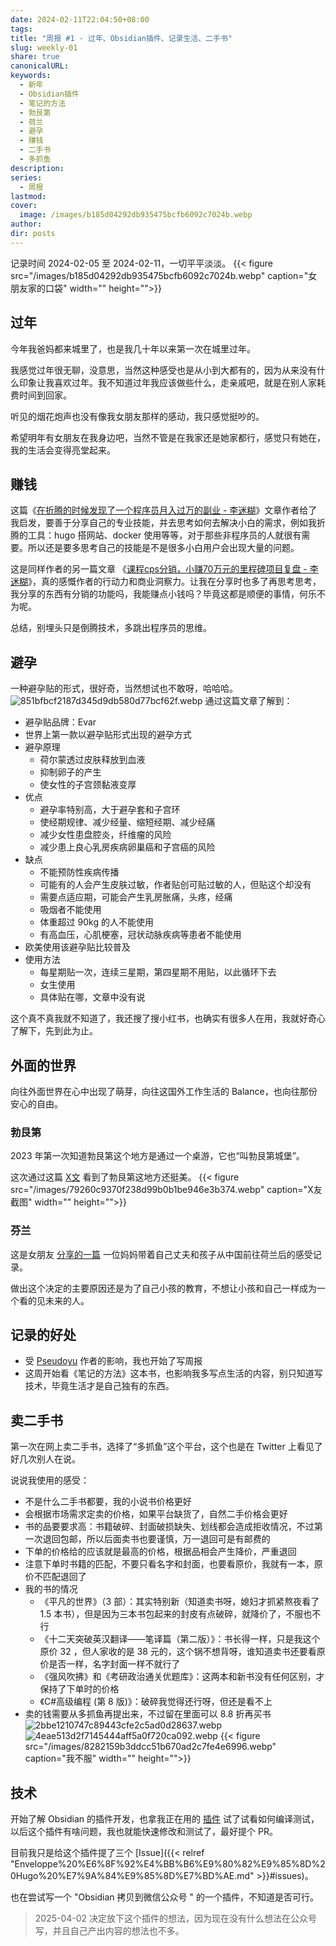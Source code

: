 ```yaml
---
date: 2024-02-11T22:04:50+08:00
tags: 
title: "周报 #1 - 过年、Obsidian插件、记录生活、二手书"
slug: weekly-01
share: true
canonicalURL: 
keywords:
  - 新年
  - Obsidian插件
  - 笔记的方法
  - 勃艮第
  - 荷兰
  - 避孕
  - 赚钱
  - 二手书
  - 多抓鱼
description: 
series:
  - 周报
lastmod: 
cover:
  image: /images/b185d04292db935475bcfb6092c7024b.webp
author: 
dir: posts
---
```

记录时间 2024-02-05 至 2024-02-11，一切平平淡淡。
{{< figure src="/images/b185d04292db935475bcfb6092c7024b.webp" caption="女朋友家的口袋" width="" height="">}}
## 过年
今年我爸妈都来城里了，也是我几十年以来第一次在城里过年。

我感觉过年很无聊，没意思，当然这种感受也是从小到大都有的，因为从来没有什么印象让我喜欢过年。我不知道过年我应该做些什么，走亲戚吧，就是在别人家耗费时间到回家。

听见的烟花炮声也没有像我女朋友那样的感动，我只感觉挺吵的。

希望明年有女朋友在我身边吧，当然不管是在我家还是她家都行，感觉只有她在，我的生活会变得亮堂起来。

## 赚钱


这篇《[在折腾的时候发现了一个程序员月入过万的副业 - 李迷糊](https://www.limihu.com/349.html)》文章作者给了我启发，要善于分享自己的专业技能，并去思考如何去解决小白的需求，例如我折腾的工具：hugo 搭网站、docker 使用等等，对于那些非程序员的人就很有需要。所以还是要多思考自己的技能是不是很多小白用户会出现大量的问题。

这是同样作者的另一篇文章 《[课程cps分销，小赚70万元的里程碑项目复盘 - 李迷糊](https://www.limihu.com/435.html)》，真的感慨作者的行动力和商业洞察力。让我在分享时也多了再思考思考，我分享的东西有分销的功能吗，我能赚点小钱吗？毕竟这都是顺便的事情，何乐不为呢。

总结，别埋头只是倒腾技术，多跳出程序员的思维。
## 避孕
一种避孕贴的形式，很好奇，当然想试也不敢呀，哈哈哈。
![851bfbcf2187d345d9db580d77bcf62f.webp](/images/851bfbcf2187d345d9db580d77bcf62f.webp)
通过这篇文章了解到：
- 避孕贴品牌：Evar
- 世界上第一款以避孕贴形式出现的避孕方式
- 避孕原理
	- 荷尔蒙透过皮肤释放到血液
	- 抑制卵子的产生
	- 使女性的子宫颈黏液变厚
- 优点
	- 避孕率特别高，大于避孕套和子宫环
	- 使经期规律、减少经量、缩短经期、减少经痛
	- 减少女性患盘腔炎，纤维瘤的风险
	- 减少患上良心乳房疾病卵巢癌和子宫癌的风险
- 缺点
	- 不能预防性疾病传播
	- 可能有的人会产生皮肤过敏，作者贴创可贴过敏的人，但贴这个却没有
	- 需要点适应期，可能会产生乳房胀痛，头疼，经痛
	- 吸烟者不能使用
	- 体重超过 90kg 的人不能使用
	- 有高血压，心肌梗塞，冠状动脉疾病等患者不能使用
- 欧美使用该避孕贴比较普及
- 使用方法
	- 每星期贴一次，连续三星期，第四星期不用贴，以此循环下去
	- 女生使用
	- 具体贴在哪，文章中没有说

这个真不真我就不知道了，我还搜了搜小红书，也确实有很多人在用，我就好奇心了解下，先到此为止。

## 外面的世界
向往外面世界在心中出现了萌芽，向往这国外工作生活的 Balance，也向往那份安心的自由。

### 勃艮第
2023 年第一次知道勃艮第这个地方是通过一个桌游，它也“叫勃艮第城堡”。

这次通过这篇 [X文](https://twitter.com/royxy/status/1751155048237690977?t=F2vd1GSGioNjCB6VwLipNA&s=19) 看到了勃艮第这地方还挺美。
{{< figure src="/images/79260c9370f238d99b0b1be946e3b374.webp" caption="X友截图" width="" height="">}}

### 芬兰
这是女朋友 [分享的一篇](https://mp.weixin.qq.com/s/J-yg9pfSnpz7w7wFYCQMow) 一位妈妈带着自己丈夫和孩子从中国前往荷兰后的感受记录。

做出这个决定的主要原因还是为了自己小孩的教育，不想让小孩和自己一样成为一个看的见未来的人。
## 记录的好处
- 受 [Pseudoyu](https://www.pseudoyu.com/zh/) 作者的影响，我也开始了写周报
- 这周开始看《笔记的方法》这本书，也影响我多写点生活的内容，别只知道写技术，毕竟生活才是自己独有的东西。

## 卖二手书

第一次在网上卖二手书，选择了“多抓鱼”这个平台，这个也是在 Twitter 上看见了好几次别人在说。

说说我使用的感受：
- 不是什么二手书都要，我的小说书价格更好
- 会根据市场需求定卖的价格，如果平台缺货了，自然二手价格会更好
- 书的品要要求高：书籍破碎、封面破损缺失、划线都会造成拒收情况，不过第一次退回包邮，所以后面卖书也要谨慎，万一退回可是有邮费的
- 下单的价格给的应该就是最高的价格，根据品相会产生降价，严重退回
- 注意下单时书籍的匹配，不要只看名字和封面，也要看原价，我就有一本，原价不匹配退回了
- 我的书的情况
	- 《平凡的世界》（3 部）：其实特别新（知道卖书呀，媳妇才抓紧熬夜看了 1.5 本书），但是因为三本书包起来的封皮有点破碎，就降价了，不服也不行
	- 《十二天突破英汉翻译——笔译篇（第二版）》：书长得一样，只是我这个原价 32 ，但人家收的是 38 元的，这个锅不想背呀，谁知道卖书还要看原价是否一样，名字封面一样不就行了
	- 《强风吹拂》和《考研政治通关优题库》：这两本和新书没有任何区别，才保持了下单时的价格
	- 《C#高级编程 (第 8 版)》：破碎我觉得还行呀，但还是看不上
- 卖的钱需要从多抓鱼再提出来，不过留在里面可以 8.8 折再买书
![2bbe1210747c89443cfe2c5ad0d28637.webp](/images/2bbe1210747c89443cfe2c5ad0d28637.webp)
![4eae513d2f7145444aff5a0f720ca092.webp](/images/4eae513d2f7145444aff5a0f720ca092.webp)
{{< figure src="/images/8282159b3ddcc51b670ad2c7fe4e6996.webp" caption="我不服" width="" height="">}}

## 技术
开始了解 Obsidian 的插件开发，也拿我正在用的 [插件](https://github.com/ObsidianPublisher/obsidian-github-publisher) 试了试看如何编译测试，以后这个插件有啥问题，我也就能快速修改和测试了，最好提个 PR。

目前我只是给这个插件提了三个 [Issue]({{< relref "Enveloppe%20%E6%8F%92%E4%BB%B6%E9%80%82%E9%85%8D%20Hugo%20%E7%9A%84%E9%85%8D%E7%BD%AE.md" >}}#issues)。

也在尝试写一个 "Obsidian 拷贝到微信公众号 " 的一个插件，不知道是否可行。
> 2025-04-02 决定放下这个插件的想法，因为现在没有什么想法在公众号写，并且自己产出内容的想法也不多。











